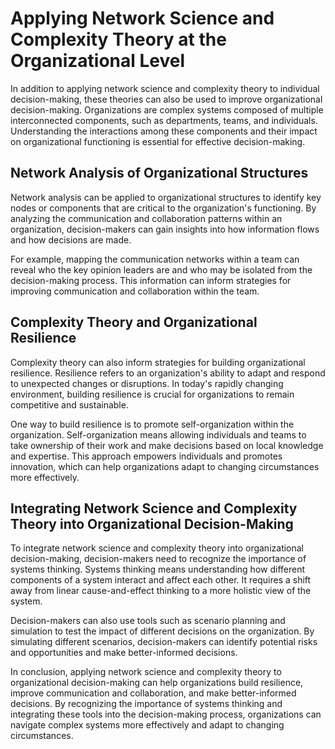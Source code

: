 Applying Network Science and Complexity Theory at the Organizational Level
==============================================================================================================

In addition to applying network science and complexity theory to individual decision-making, these theories can also be used to improve organizational decision-making. Organizations are complex systems composed of multiple interconnected components, such as departments, teams, and individuals. Understanding the interactions among these components and their impact on organizational functioning is essential for effective decision-making.

Network Analysis of Organizational Structures
---------------------------------------------

Network analysis can be applied to organizational structures to identify key nodes or components that are critical to the organization's functioning. By analyzing the communication and collaboration patterns within an organization, decision-makers can gain insights into how information flows and how decisions are made.

For example, mapping the communication networks within a team can reveal who the key opinion leaders are and who may be isolated from the decision-making process. This information can inform strategies for improving communication and collaboration within the team.

Complexity Theory and Organizational Resilience
-----------------------------------------------

Complexity theory can also inform strategies for building organizational resilience. Resilience refers to an organization's ability to adapt and respond to unexpected changes or disruptions. In today's rapidly changing environment, building resilience is crucial for organizations to remain competitive and sustainable.

One way to build resilience is to promote self-organization within the organization. Self-organization means allowing individuals and teams to take ownership of their work and make decisions based on local knowledge and expertise. This approach empowers individuals and promotes innovation, which can help organizations adapt to changing circumstances more effectively.

Integrating Network Science and Complexity Theory into Organizational Decision-Making
-------------------------------------------------------------------------------------

To integrate network science and complexity theory into organizational decision-making, decision-makers need to recognize the importance of systems thinking. Systems thinking means understanding how different components of a system interact and affect each other. It requires a shift away from linear cause-and-effect thinking to a more holistic view of the system.

Decision-makers can also use tools such as scenario planning and simulation to test the impact of different decisions on the organization. By simulating different scenarios, decision-makers can identify potential risks and opportunities and make better-informed decisions.

In conclusion, applying network science and complexity theory to organizational decision-making can help organizations build resilience, improve communication and collaboration, and make better-informed decisions. By recognizing the importance of systems thinking and integrating these tools into the decision-making process, organizations can navigate complex systems more effectively and adapt to changing circumstances.
